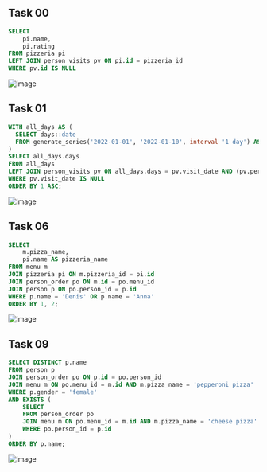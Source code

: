 ## Task 00
```sql
SELECT
	pi.name,
	pi.rating
FROM pizzeria pi
LEFT JOIN person_visits pv ON pi.id = pizzeria_id 
WHERE pv.id IS NULL
```
![image](https://github.com/ngllsq/sql_projects/assets/114596475/6e4f28c6-6fca-4b83-8d4b-b64c077f26b8)

## Task 01
```sql
WITH all_days AS (
  SELECT days::date 
  FROM generate_series('2022-01-01', '2022-01-10', interval '1 day') AS days
)
SELECT all_days.days 
FROM all_days
LEFT JOIN person_visits pv ON all_days.days = pv.visit_date AND (pv.person_id = 1 OR pv.person_id = 2)
WHERE pv.visit_date IS NULL
ORDER BY 1 ASC;
```
![image](https://github.com/ngllsq/sql_projects/assets/114596475/08134e2a-867b-4762-a3da-864933a06edb)

## Task 06
```sql
SELECT 
	m.pizza_name,
	pi.name AS pizzeria_name
FROM menu m
JOIN pizzeria pi ON m.pizzeria_id = pi.id
JOIN person_order po ON m.id = po.menu_id 
JOIN person p ON po.person_id = p.id
WHERE p.name = 'Denis' OR p.name = 'Anna'
ORDER BY 1, 2;
```
![image](https://github.com/ngllsq/sql_projects/assets/114596475/06e7e04a-065a-4f2d-811c-60c57fb77029)


## Task 09
```sql
SELECT DISTINCT p.name
FROM person p
JOIN person_order po ON p.id = po.person_id
JOIN menu m ON po.menu_id = m.id AND m.pizza_name = 'pepperoni pizza'
WHERE p.gender = 'female' 
AND EXISTS (
    SELECT 
    FROM person_order po
    JOIN menu m ON po.menu_id = m.id AND m.pizza_name = 'cheese pizza'
    WHERE po.person_id = p.id
)
ORDER BY p.name;
```
![image](https://github.com/ngllsq/sql_projects/assets/114596475/6520b13d-6ba0-45de-a10f-53caea625676)

